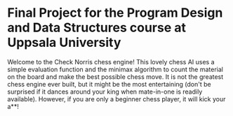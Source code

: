 # Final Project for the Program Design and Data Structures course at Uppsala University

Welcome to the Check Norris chess engine! This lovely chess AI uses a simple evaluation function and the minimax algorithm to count the material on the board and make the best possible chess move. It is not the greatest chess engine ever built, but it might be the most entertaining (don't be surprised if it dances around your king when mate-in-one is readily available). However, if you are only a beginner chess player, it will kick your a**!
